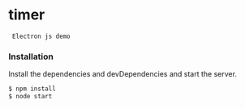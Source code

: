 # timer
	 Electron js demo

### Installation



Install the dependencies and devDependencies and start the server.

```sh
$ npm install
$ node start
```
